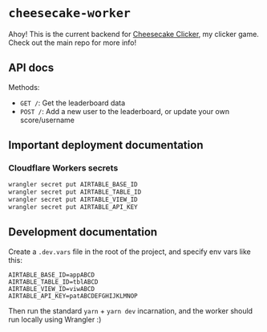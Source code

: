 # `cheesecake-worker`

Ahoy! This is the current backend for [Cheesecake Clicker](https://github.com/MMK21Hub/cheesecake-clicker), my clicker game. Check out the main repo for more info!

## API docs

Methods:

- `GET /`: Get the leaderboard data
- `POST /`: Add a new user to the leaderboard, or update your own score/username

## Important deployment documentation

### Cloudflare Workers secrets

```bash
wrangler secret put AIRTABLE_BASE_ID
wrangler secret put AIRTABLE_TABLE_ID
wrangler secret put AIRTABLE_VIEW_ID
wrangler secret put AIRTABLE_API_KEY
```

## Development documentation

Create a `.dev.vars` file in the root of the project, and specify env vars like this:

```env
AIRTABLE_BASE_ID=appABCD
AIRTABLE_TABLE_ID=tblABCD
AIRTABLE_VIEW_ID=viwABCD
AIRTABLE_API_KEY=patABCDEFGHIJKLMNOP
```

Then run the standard `yarn` + `yarn dev` incarnation, and the worker should run locally using Wrangler :)
